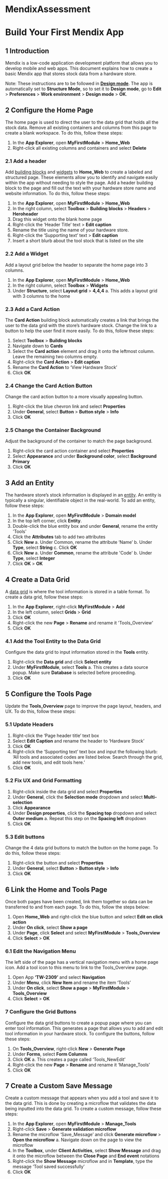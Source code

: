 # MendixAssessment

# Build Your First Mendix App

## 1  Introduction
Mendix is a low-code application development platform that allows you to develop mobile and web apps. This document explains how to create a basic Mendix app that stores stock data from a hardware store. 

Note: These instructions are to be followed in [**Design mode**](https://docs.mendix.com/refguide/page/#design-mode). The app is automatically set to **Structure Mode**, so to set it to **Design mode**, go to **Edit** > **Preferences** > **Work environment** > **Design mode** > **OK**.

## 2 Configure the Home Page
The home page is used to direct the user to the data grid that holds all the stock data. Remove all existing containers and columns from this page to create a blank workspace. To do this, follow these steps:

1. In the **App Explorer**, open **MyFirstModule** > **Home_Web**
2.	Right-click all existing columns and containers and select **Delete**

### 2.1 Add a header 
Add [building blocks](https://docs.mendix.com/refguide/building-block/) and [widgets](https://docs.mendix.com/appstore/widgets/) to **Home_Web** to create a labeled and structured page. These elements allow you to identify and navigate easily within the app without needing to style the page. Add a header building block to the page and fill out the text with your hardware store name and website information. To do this, follow these steps:

1. In the **App Explorer**, open **MyFirstModule** > **Home_Web**
2. In the right column, select **Toolbox** > **Building blocks** > **Headers** > **Heroheader**
3. Drag this widget onto the blank home page 
4. Right-click the ‘Header Title’ text > **Edit caption**
5. Rename the title using the name of your hardware store.
6. Right-click the ‘Supporting text’ text > **Edit caption**
7. Insert a short blurb about the tool stock that is listed on the site

### 2.2 Add a Widget
Add a layout grid below the header to separate the home page into 3 columns. 
1.	In the **App Explorer**, open **MyFirstModule** > **Home_Web**
2.	In the right column, select **Toolbox** > **Widgets**
3.	Under **Structure**, select **Layout grid** > **4,4,4**
a.	This adds a layout grid with 3 columns to the home 

### 2.3 Add a Card Action 
The **Card Action** building block automatically creates a link that brings the user to the data grid with the store’s hardware stock. Change the link to a button to help the user find it more easily. To do this, follow these steps:

1.	Select **Toolbox** > **Building blocks**
2.	Navigate down to **Cards** 
3.	Select the **Card action** element and drag it onto the leftmost column. Leave the remaining two columns empty. 
4.	Right-click the **Card Action** > **Edit caption** 
5.	Rename the **Card Action** to ‘View Hardware Stock’
6.	Click **OK**

### 2.4 Change the Card Action Button
Change the card action button to a more visually appealing button. 

1.	Right-click the blue chevron link and select **Properties**
2.	Under **General**, select **Button** > **Button style** > **Info**
3.	Click **OK**

### 2.5 Change the Container Background
Adjust the background of the container to match the page background. 

1.	Right-click the card action container and select **Properties**
2.	Select **Appearance** and under **Background color**, select **Background Primary**
3.	Click **OK**

## 3  Add an Entity
The hardware store’s stock information is displayed in an [entity](https://docs.mendix.com/refguide/entities/). An entity is typically a singular, identifiable object in the real-world. To add an entity, follow these steps:

1. In the **App Explorer**, open **MyFirstModule** > **Domain model**
2. In the top left corner, click **Entity**.
3. Double-click the blue entity box and under **General**, rename the entity 'Tools'
4. Click the **Attributes** tab to add two attributes
5. Click **New**
a. Under Common, rename the attribute ‘Name’
b. Under **Type**, select **String** 
c. Click **OK**
6. Click  **New**
a. Under **Common**, rename the attribute 'Code'
b. Under **Type**, select **Integer**
7. Click **OK** > **OK**

## 4  Create a Data Grid
A [data grid](https://docs.mendix.com/refguide/data-grid/) is where the tool information is stored in a table format. To create a data grid, follow these steps:

1.  In the **App Explorer**, right-click **MyFirstModule** > **Add**
2.  In the left column, select **Grids** > **Grid**
3.  Click **OK**
4. Right-click the new **Page** > **Rename** and rename it 'Tools_Overview'
5.  Click **OK**

### 4.1 Add the Tool Entity to the Data Grid
Configure the data grid to input information stored in the **Tools** entity.

1. Right-click the **Data grid** and click **Select entity**
2. Under **MyFirstModule**, select **Tools** 
a. This creates a data source popup. Make sure **Database** is selected before proceeding.
3. Click **OK**

## 5  Configure the Tools Page
Update the **Tools_Overview** page to improve the page layout, headers, and UX. To do this, follow these steps:

### 5.1 Update Headers

1.	Right-click the ‘Page header title’ text box
2.	Select **Edit Caption** and rename the header to ‘Hardware Stock’
3.	Click **OK**
4.	Right-click the ‘Supporting text’ text box and input the following blurb: ‘All tools and associated codes are listed below. Search through the grid, add new tools, and edit tools here.’
5.	Click **OK**

### 5.2 Fix UX and Grid Formatting 
1.	Right-click inside the data grid and select **Properties**
2.	Under **General**, click the **Selection mode** dropdown and select **Multi-selection**
3.	Click **Appearance**
4.	Under **Design properties**, click the **Spacing top** dropdown and select **Outer medium**
a.	 Repeat this step on the **Spacing left** dropdown
5.	Click **OK**

### 5.3 Edit buttons 
Change the 4 data grid buttons to match the button on the home page. To do this, follow these steps:
1.	Right-click the button and select **Properties**
2.	Under **General**, select **Button** > **Button style** > **Info**
3.	Click **OK**

## 6  Link the Home and Tools Page
Once both pages have been created, link them together so data can be transferred to and from each page. To do this, follow the steps below:
1. Open **Home_Web** and right-click the blue button and select **Edit on click action**
2. Under **On click**, select **Show a page**
3. Under **Page**, click **Select** and select  **MyFirstModule** > **Tools_Overview**
4. Click **Select** > **OK**

### 6.1 Edit the Navigation Menu   
The left side of the page has a vertical navigation menu with a home page icon. Add a tool icon to this menu to link to the Tools_Overview page.  

1. Open App **‘TW-2309’** and select **Navigation**
2. Under **Menu**, click **New Item** and rename the item ‘Tools’
3. Under **On click**, select **Show a page** > **MyFirstModule** > **Tools_Overview**
4. Click **Select** > **OK**

### 7  Configure the Grid Buttons 
Configure the data grid buttons to create a popup page where you can enter tool information. This generates a page that allows you to add and edit tool information in your hardware stock. To configure the buttons, follow these steps:

1.	On **Tools_Overview**, right-click **New** > **Generate Page**
2.	Under **Forms**, select **Form Columns**
3.	Click **OK**
a.	This creates a page called ‘Tools_NewEdit’
4.	Right-click the new **Page** > **Rename** and rename it ‘Manage_Tools’
5.	Click **OK**

## 7  Create a Custom Save Message
Create a custom message that appears when you add a tool and save it to the data grid. This is done by creating a microflow that validates the data being inputted into the data grid. To create a custom message, follow these steps:

1.	In the **App Explorer**, open **MyFirstModule** > **Manage_Tools**
2.	Right-click **Save** > **Generate validation microflow**
3.	Rename the microflow ‘Save_Message’ and click **Generate microflow** > **Open the microflow**
a.	Navigate down on the page to view the microflow
4.	In the **Toolbox**, under **Client Activities**, select **Show Message** and drag it onto the microflow between the **Close Page** and **End event** notations 
5.	Right-click the **Show Message** microflow and in **Template**, type the message ‘Tool saved successfully’
6.	Click **OK**




